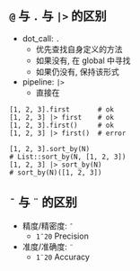 


## `@` 与 `.` 与 `|>` 的区别

- dot_call: `.`
  - 优先查找自身定义的方法
  - 如果没有, 在 global 中寻找
  - 如果仍没有, 保持该形式
- pipeline: `|>`
  - 直接在

```sm
[1, 2, 3].first       # ok
[1, 2, 3] |> first    # ok
[1, 2, 3].first()     # ok
[1, 2, 3] |> first()  # error
```

```sm
[1, 2, 3].sort_by(N)
# List::sort_by(N, [1, 2, 3])
[1, 2, 3] |> sort_by(N)
# sort_by(N)([1, 2, 3])
```

## `¯` 与 `¨` 的区别

- 精度/精密度: `¯`
  - `1¯20` Precision
- 准度/准确度: `¨`
  - `1¨20` Accuracy